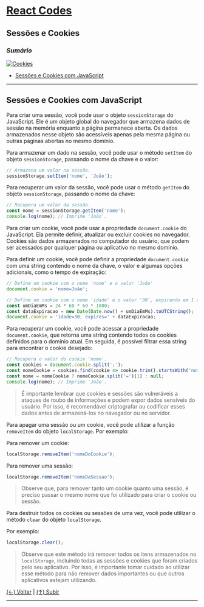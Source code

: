 # [React Codes](https://github.com/systemboys/React_Codes#react-codes "React Codes")

## Sessões e Cookies

### *Sumário*

[![Cookies](https://github.com/systemboys/React_Codes/blob/main/Funcionalidades/Sess%C3%B5es%20e%20Cookies/images/cookies-1.png?raw=true "Cookies")](https://github.com/systemboys/React_Codes/blob/main/Funcionalidades/Sess%C3%B5es%20e%20Cookies/images/cookies-1.png?raw=true "Cookies")

- [Sessões e Cookies com JavaScript](#sess%C3%B5es-e-cookies-com-javascript "Sessões e Cookies com JavaScript")

---

## Sessões e Cookies com JavaScript

Para criar uma sessão, você pode usar o objeto `sessionStorage` do JavaScript. Ele é um objeto global do navegador que armazena dados de sessão na memória enquanto a página permanece aberta. Os dados armazenados nesse objeto são acessíveis apenas pela mesma página ou outras páginas abertas no mesmo domínio.

Para armazenar um dado na sessão, você pode usar o método `setItem` do objeto `sessionStorage`, passando o nome da chave e o valor:

```jsx
// Armazena um valor na sessão.
sessionStorage.setItem('nome', 'João');
```

Para recuperar um valor da sessão, você pode usar o método `getItem` do objeto `sessionStorage`, passando o nome da chave:

```jsx
// Recupera um valor da sessão.
const nome = sessionStorage.getItem('nome');
console.log(nome); // Imprime 'João'.
```

Para criar um cookie, você pode usar a propriedade `document.cookie` do JavaScript. Ela permite definir, atualizar ou excluir cookies no navegador. Cookies são dados armazenados no computador do usuário, que podem ser acessados por qualquer página ou aplicativo no mesmo domínio.

Para definir um cookie, você pode definir a propriedade `document.cookie` com uma string contendo o nome da chave, o valor e algumas opções adicionais, como o tempo de expiração:

```jsx
// Define um cookie com o nome 'nome' e o valor 'João'
document.cookie = 'nome=João';

// Define um cookie com o nome 'idade' e o valor '30', expirando em 1 dia.
const umDiaEmMs = 24 * 60 * 60 * 1000;
const dataExpiracao = new Date(Date.now() + umDiaEmMs).toUTCString();
document.cookie = 'idade=30; expires=' + dataExpiracao;
```

Para recuperar um cookie, você pode acessar a propriedade `document.cookie`, que retorna uma string contendo todos os cookies definidos para o domínio atual. Em seguida, é possível filtrar essa string para encontrar o cookie desejado:

```jsx
// Recupera o valor do cookie 'nome'.
const cookies = document.cookie.split(';');
const nomeCookie = cookies.find(cookie => cookie.trim().startsWith('nome='));
const nome = nomeCookie ? nomeCookie.split('=')[1] : null;
console.log(nome); // Imprime 'João'.
```

> É importante lembrar que cookies e sessões são vulneráveis a ataques de roubo de informações e podem expor dados sensíveis do usuário. Por isso, é recomendável criptografar ou codificar esses dados antes de armazená-los no navegador ou no servidor.

Para apagar uma sessão ou um cookie, você pode utilizar a função `removeItem` do objeto `localStorage`. Por exemplo:

Para remover um cookie:

```jsx
localStorage.removeItem('nomeDoCookie');
```

Para remover uma sessão:

```jsx
localStorage.removeItem('nomeDaSessao');
```

> Observe que, para remover tanto um cookie quanto uma sessão, é preciso passar o mesmo nome que foi utilizado para criar o cookie ou sessão.

Para destruir todos os cookies ou sessões de uma vez, você pode utilizar o método `clear` do objeto `localStorage`.

Por exemplo:

```jsx
localStorage.clear();
```

> Observe que este método irá remover todos os itens armazenados no `localStorage`, incluindo todas as sessões e cookies que foram criados pelo seu aplicativo. Por isso, é importante tomar cuidado ao utilizar esse método para não remover dados importantes ou que outros aplicativos estejam utilizando.

[(&larr;) Voltar](https://github.com/systemboys/React_Codes#react-codes "Voltar ao Sumário") | 
[(&uarr;) Subir](#sum%C3%A1rio "Subir para o topo")

---